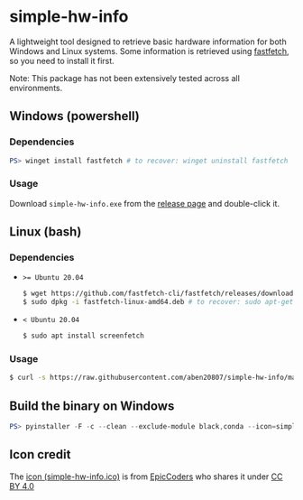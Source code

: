 # simple-hw-info

A lightweight tool designed to retrieve basic hardware information for both Windows and Linux systems. Some information is retrieved using [fastfetch](https://github.com/fastfetch-cli/fastfetch), so you need to install it first.

Note: This package has not been extensively tested across all environments.

## Windows (powershell)

### Dependencies

```powershell
PS> winget install fastfetch # to recover: winget uninstall fastfetch
```

### Usage

Download `simple-hw-info.exe` from the [release page](https://github.com/aben20807/simple-hw-info/releases) and double-click it.

## Linux (bash)

### Dependencies

+ `>= Ubuntu 20.04`

    ```bash
    $ wget https://github.com/fastfetch-cli/fastfetch/releases/download/2.21.1/fastfetch-linux-amd64.deb
    $ sudo dpkg -i fastfetch-linux-amd64.deb # to recover: sudo apt-get remove fastfetch
    ```

+ `< Ubuntu 20.04`

    ```bash
    $ sudo apt install screenfetch
    ```

### Usage

```bash
$ curl -s https://raw.githubusercontent.com/aben20807/simple-hw-info/master/simple-hw-info/simple-hw-info.py | python3 # need to install curl
```

## Build the binary on Windows

```powershell
PS> pyinstaller -F -c --clean --exclude-module black,conda --icon=simple-hw-info.ico .\simple-hw-info\simple-hw-info.py
```

## Icon credit

The [icon (simple-hw-info.ico)](https://icon-icons.com/icon/info/65247) is from [EpicCoders](https://icon-icons.com/users/RMlIykMNITSXD96V7ULsv/icon-sets/) who shares it under [CC BY 4.0](https://creativecommons.org/licenses/by/4.0/)
